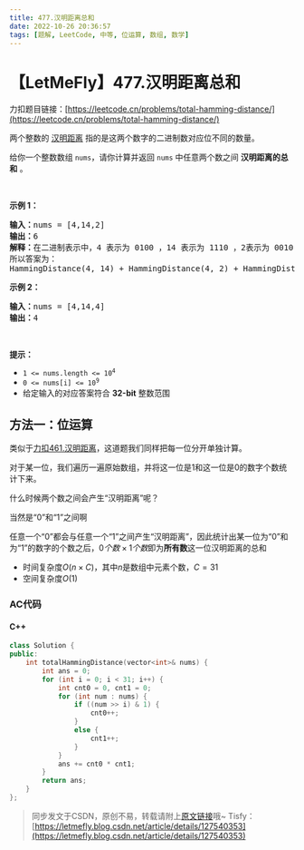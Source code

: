 ```yaml
---
title: 477.汉明距离总和
date: 2022-10-26 20:36:57
tags: [题解, LeetCode, 中等, 位运算, 数组, 数学]
---
```


# 【LetMeFly】477.汉明距离总和

力扣题目链接：[https://leetcode.cn/problems/total-hamming-distance/](https://leetcode.cn/problems/total-hamming-distance/)

<p>两个整数的&nbsp;<a href="https://baike.baidu.com/item/%E6%B1%89%E6%98%8E%E8%B7%9D%E7%A6%BB/475174?fr=aladdin">汉明距离</a> 指的是这两个数字的二进制数对应位不同的数量。</p>

<p>给你一个整数数组 <code>nums</code>，请你计算并返回 <code>nums</code> 中任意两个数之间 <strong>汉明距离的总和</strong> 。</p>

<p>&nbsp;</p>

<p><strong>示例 1：</strong></p>

<pre>
<strong>输入：</strong>nums = [4,14,2]
<strong>输出：</strong>6
<strong>解释：</strong>在二进制表示中，4 表示为 0100 ，14 表示为 1110 ，2表示为 0010 。（这样表示是为了体现后四位之间关系）
所以答案为：
HammingDistance(4, 14) + HammingDistance(4, 2) + HammingDistance(14, 2) = 2 + 2 + 2 = 6
</pre>

<p><strong>示例 2：</strong></p>

<pre>
<strong>输入：</strong>nums = [4,14,4]
<strong>输出：</strong>4
</pre>

<p>&nbsp;</p>

<p><strong>提示：</strong></p>

<ul>
	<li><code>1 &lt;= nums.length &lt;= 10<sup>4</sup></code></li>
	<li><code>0 &lt;= nums[i] &lt;= 10<sup>9</sup></code></li>
	<li>给定输入的对应答案符合 <strong>32-bit</strong> 整数范围</li>
</ul>


    
## 方法一：位运算

类似于[力扣461.汉明距离](https://leetcode.letmefly.xyz/2022/10/25/LeetCode%200461.%E6%B1%89%E6%98%8E%E8%B7%9D%E7%A6%BB/)，这道题我们同样把每一位分开单独计算。

对于某一位，我们遍历一遍原始数组，并将这一位是1和这一位是0的数字个数统计下来。

什么时候两个数之间会产生“汉明距离”呢？

当然是“0”和“1”之间啊

任意一个“0”都会与任意一个“1”之间产生“汉明距离”，因此统计出某一位为“0”和为“1”的数字的个数之后，$0个数\times 1个数$即为**所有数**这一位汉明距离的总和

+ 时间复杂度$O(n\times C)$，其中$n$是数组中元素个数，$C=31$
+ 空间复杂度$O(1)$

### AC代码

#### C++

```cpp
class Solution {
public:
    int totalHammingDistance(vector<int>& nums) {
        int ans = 0;
        for (int i = 0; i < 31; i++) {
            int cnt0 = 0, cnt1 = 0;
            for (int num : nums) {
                if ((num >> i) & 1) {
                    cnt0++;
                }
                else {
                    cnt1++;
                }
            }
            ans += cnt0 * cnt1;
        }
        return ans;
    }
};
```

> 同步发文于CSDN，原创不易，转载请附上[原文链接](https://leetcode.letmefly.xyz/2022/10/26/LeetCode%200477.%E6%B1%89%E6%98%8E%E8%B7%9D%E7%A6%BB%E6%80%BB%E5%92%8C/)哦~
> Tisfy：[https://letmefly.blog.csdn.net/article/details/127540353](https://letmefly.blog.csdn.net/article/details/127540353)
